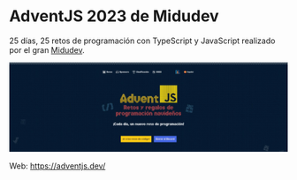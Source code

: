 # AdventJS 2023 de Midudev
25 días, 25 retos de programación con TypeScript y JavaScript realizado por el gran [Midudev](https://github.com/midudev). 

![home adventjs 2023](/assets/home.JPG)

Web: https://adventjs.dev/